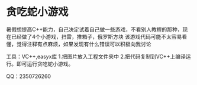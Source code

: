 # 贪吃蛇小游戏
暑假想提高C++能力，自己决定试着自己做一些游戏，不看别人教程的那种，现在已经做了4个小游戏，扫雷，推箱子，俄罗斯方块
该游戏代码可能不太容易看懂，觉得注释有点麻烦，如果发现有什么错误可以积极向我讨论

工具：VC++,easyx库
1.把图片放入工程文件夹中
2.把代码复制到VC++上编译运行。即可运行贪吃蛇小游戏。

QQ：2350726260
